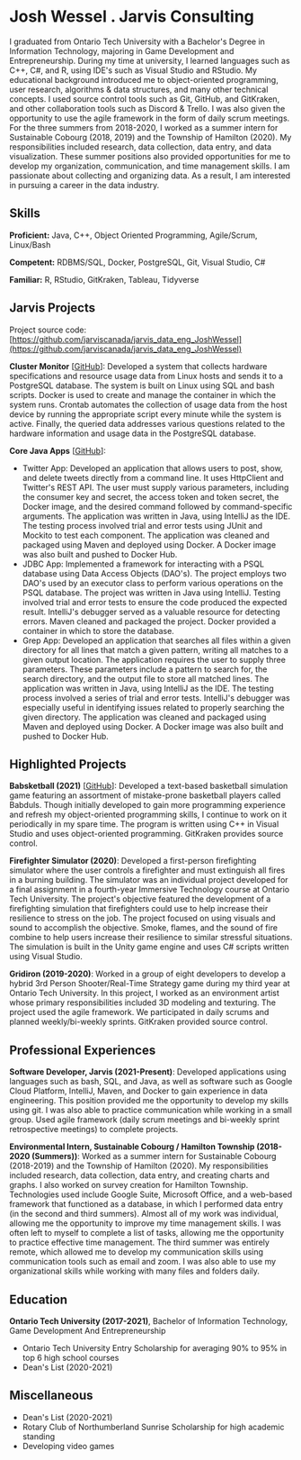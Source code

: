 # Josh Wessel . Jarvis Consulting

I graduated from Ontario Tech University with a Bachelor's Degree in Information Technology, majoring in Game Development and Entrepreneurship. During my time at university, I learned languages such as C++, C#, and R, using IDE's such as Visual Studio and RStudio. My educational background introduced me to object-oriented programming, user research, algorithms & data structures, and many other technical concepts. I used source control tools such as Git, GitHub, and GitKraken, and other collaboration tools such as Discord & Trello. I was also given the opportunity to use the agile framework in the form of daily scrum meetings. For the three summers from 2018-2020, I worked as a summer intern for Sustainable Cobourg (2018, 2019) and the Township of Hamilton (2020). My responsibilities included research, data collection, data entry, and data visualization. These summer positions also provided opportunities for me to develop my organization, communication, and time management skills. I am passionate about collecting and organizing data. As a result, I am interested in pursuing a career in the data industry.

## Skills

**Proficient:** Java, C++, Object Oriented Programming, Agile/Scrum, Linux/Bash

**Competent:** RDBMS/SQL, Docker, PostgreSQL, Git, Visual Studio, C#

**Familiar:** R, RStudio, GitKraken, Tableau, Tidyverse

## Jarvis Projects

Project source code: [https://github.com/jarviscanada/jarvis_data_eng_JoshWessel](https://github.com/jarviscanada/jarvis_data_eng_JoshWessel)


**Cluster Monitor** [[GitHub](https://github.com/jarviscanada/jarvis_data_eng_JoshWessel/tree/masterhttps://github.com/jarviscanada/jarvis_data_eng_JoshWessel/tree/master/linux_sql)]: Developed a system that collects hardware specifications and resource usage data from Linux hosts and sends it to a PostgreSQL database. The system is built on Linux using SQL and bash scripts. Docker is used to create and manage the container in which the system runs. Crontab automates the collection of usage data from the host device by running the appropriate script every minute while the system is active. Finally, the queried data addresses various questions related to the hardware information and usage data in the PostgreSQL database.

**Core Java Apps** [[GitHub](https://github.com/jarviscanada/jarvis_data_eng_JoshWessel/tree/masterhttps://github.com/jarviscanada/jarvis_data_eng_JoshWessel/tree/master/core_java)]:
      
  - Twitter App: Developed an application that allows users to post, show, and delete tweets directly from a command line. It uses HttpClient and Twitter's REST API. The user must supply various parameters, including the consumer key and secret, the access token and token secret, the Docker image, and the desired command followed by command-specific arguments. The application was written in Java, using IntelliJ as the IDE. The testing process involved trial and error tests using JUnit and Mockito to test each component. The application was cleaned and packaged using Maven and deployed using Docker. A Docker image was also built and pushed to Docker Hub.
  - JDBC App: Implemented a framework for interacting with a PSQL database using Data Access Objects (DAO's). The project employs two DAO's used by an executor class to perform various operations on the PSQL database. The project was written in Java using IntelliJ. Testing involved trial and error tests to ensure the code produced the expected result. IntelliJ's debugger served as a valuable resource for detecting errors. Maven cleaned and packaged the project. Docker provided a container in which to store the database.
  - Grep App: Developed an application that searches all files within a given directory for all lines that match a given pattern, writing all matches to a given output location. The application requires the user to supply three parameters. These parameters include a pattern to search for, the search directory, and the output file to store all matched lines. The application was written in Java, using IntelliJ as the IDE. The testing process involved a series of trial and error tests. IntelliJ's debugger was especially useful in identifying issues related to properly searching the given directory. The application was cleaned and packaged using Maven and deployed using Docker. A Docker image was also built and pushed to Docker Hub.


## Highlighted Projects
**Babsketball (2021)** [[GitHub](https://github.com/JoshWessel/Babsketball)]: Developed a text-based basketball simulation game featuring an assortment of mistake-prone basketball players called Babduls. Though initially developed to gain more programming experience and refresh my object-oriented programming skills, I continue to work on it periodically in my spare time. The program is written using C++ in Visual Studio and uses object-oriented programming. GitKraken provides source control.

**Firefighter Simulator (2020)**: Developed a first-person firefighting simulator where the user controls a firefighter and must extinguish all fires in a burning building. The simulator was an individual project developed for a final assignment in a fourth-year Immersive Technology course at Ontario Tech University. The project's objective featured the development of a firefighting simulation that firefighters could use to help increase their resilience to stress on the job. The project focused on using visuals and sound to accomplish the objective. Smoke, flames, and the sound of fire combine to help users increase their resilience to similar stressful situations. The simulation is built in the Unity game engine and uses C# scripts written using Visual Studio.

**Gridiron (2019-2020)**: Worked in a group of eight developers to develop a hybrid 3rd Person Shooter/Real-Time Strategy game during my third year at Ontario Tech University. In this project, I worked as an environment artist whose primary responsibilities included 3D modeling and texturing. The project used the agile framework. We participated in daily scrums and planned weekly/bi-weekly sprints. GitKraken provided source control.


## Professional Experiences

**Software Developer, Jarvis (2021-Present)**: Developed applications using languages such as bash, SQL, and Java, as well as software such as Google Cloud Platform, IntelliJ, Maven, and Docker to gain experience in data engineering. This position provided me the opportunity to develop my skills using git. I was also able to practice communication while working in a small group. Used agile framework (daily scrum meetings and bi-weekly sprint retrospective meetings) to complete projects.

**Environmental Intern, Sustainable Cobourg / Hamilton Township (2018-2020 (Summers))**: Worked as a summer intern for Sustainable Cobourg (2018-2019) and the Township of Hamilton (2020). My responsibilities included research, data collection, data entry, and creating charts and graphs. I also worked on survey creation for Hamilton Township. Technologies used include Google Suite, Microsoft Office, and a web-based framework that functioned as a database, in which I performed data entry (in the second and third summers). Almost all of my work was individual, allowing me the opportunity to improve my time management skills. I was often left to myself to complete a list of tasks, allowing me the opportunity to practice effective time management. The third summer was entirely remote, which allowed me to develop my communication skills using communication tools such as email and zoom. I was also able to use my organizational skills while working with many files and folders daily.


## Education
**Ontario Tech University (2017-2021)**, Bachelor of Information Technology, Game Development And Entrepreneurship
- Ontario Tech University Entry Scholarship for averaging 90% to 95% in top 6 high school courses
- Dean's List (2020-2021)


## Miscellaneous
- Dean's List (2020-2021)
- Rotary Club of Northumberland Sunrise Scholarship for high academic standing
- Developing video games